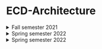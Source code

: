 # ECD-Architecture
 
<details><summary>Fall semester 2021</summary>

 * [Lab 2](https://github.com/Nikiroiduk/ECD-Architecture/tree/main/Fall_semester_2021/LAB2) - Data definition. Assembler program structure
 * [Lab 3](https://github.com/Nikiroiduk/ECD-Architecture/tree/main/Fall_semester_2021/LAB3) - General purpose commands. Arithmetic commands
 * [Lab 4](https://github.com/Nikiroiduk/ECD-Architecture/tree/main/Fall_semester_2021/LAB4) - Programming tasks with branching. Description and call of procedures
 * [Lab 5](https://github.com/Nikiroiduk/ECD-Architecture/tree/main/Fall_semester_2021/LAB5) - Programming tasks with cycles
 * [Lab 6](https://github.com/Nikiroiduk/ECD-Architecture/tree/main/Fall_semester_2021/LAB6) - Bit manipulation commands
 * [Lab 7](https://github.com/Nikiroiduk/ECD-Architecture/tree/main/Fall_semester_2021/LAB7) - Row and table processing commands

</details>

<details><summary>Spring semester 2022</summary>

 * [Lab 1](https://github.com/Nikiroiduk/ECD-Architecture/tree/main/Spring_semester_2021/LAB1) - Row and table processing commands
 * [Lab 2](https://github.com/Nikiroiduk/ECD-Architecture/tree/main/Spring_semester_2021/LAB2) - Macros
 * [Lab 3](https://github.com/Nikiroiduk/ECD-Architecture/tree/main/Spring_semester_2021/LAB3) - 1D arrays
 * [Lab 4](https://github.com/Nikiroiduk/ECD-Architecture/tree/main/Spring_semester_2021/LAB4) - Arithmetic operations on matrices
 * [Lab 5](https://github.com/Nikiroiduk/ECD-Architecture/tree/main/Spring_semester_2021/LAB5) - Programming the mouse
 * [Lab 6](https://github.com/Nikiroiduk/ECD-Architecture/tree/main/Spring_semester_2021/LAB6) - Coprocessor programming
 
</details>

<details><summary>Spring semester 2022</summary>

 * [Lab 1](https://github.com/Nikiroiduk/ECD-Architecture/tree/main/Fall_semester_2022/LAB1) - Creating a mini-environment and executable program on Masm under Windows
 * [Lab 2](https://github.com/Nikiroiduk/ECD-Architecture/tree/main/Fall_semester_2022/LAB2) - Dialogue structure of the program. Formatted output
 * [Lab 3](https://github.com/Nikiroiduk/ECD-Architecture/tree/main/Fall_semester_2022/LAB3) - Procedures
 * [Lab 4](https://github.com/Nikiroiduk/ECD-Architecture/tree/main/Fall_semester_2022/LAB4) - Console applications
 * [Lab 5](https://github.com/Nikiroiduk/ECD-Architecture/tree/main/Fall_semester_2022/LAB5) - Window applications
 * [Lab 6](https://github.com/Nikiroiduk/ECD-Architecture/tree/main/Fall_semester_2022/LAB6) - Window controls
 * [Lab 7](https://github.com/Nikiroiduk/ECD-Architecture/tree/main/Fall_semester_2022/LAB7) - Application resources
 * [Lab 8](https://github.com/Nikiroiduk/ECD-Architecture/tree/main/Fall_semester_2022/LAB8) - Working with files in Windows
 
</details>
